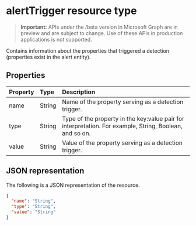 # alertTrigger resource type

 > **Important:** APIs under the /beta version in Microsoft Graph are in preview and are subject to change. Use of these APIs in production applications is not supported.

Contains information about the properties that triggered a detection (properties exist in the alert entity).

## Properties

| Property   | Type|Description|
|:---------------|:--------|:----------|
|name|String|Name of the property serving as a detection trigger.|
|type|String|Type of the property in the key:value pair for interpretation. For example, String, Boolean, and so on.|
|value|String|Value of the property serving as a detection trigger.|

## JSON representation

The following is a JSON representation of the resource.

<!-- {
  "blockType": "resource",
  "optionalProperties": [

  ],
  "@odata.type": "microsoft.graph.alertTrigger"
}-->

```json
{
  "name": "String",
  "type": "String",
  "value": "String"
}

```

<!-- uuid: 8fcb5dbc-d5aa-4681-8e31-b001d5168d79
2015-10-25 14:57:30 UTC -->
<!-- {
  "type": "#page.annotation",
  "description": "alertTrigger resource",
  "keywords": "",
  "section": "documentation",
  "tocPath": ""
}-->
